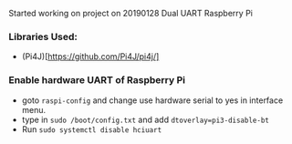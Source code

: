 Started working on project on 20190128 Dual UART Raspberry Pi 

### Libraries Used:

* (Pi4J)[https://github.com/Pi4J/pi4j/]

### Enable hardware UART of Raspberry Pi
* goto `raspi-config` and change use hardware serial to yes in interface menu.
* type in `sudo /boot/config.txt` and add `dtoverlay=pi3-disable-bt`
* Run `sudo systemctl disable hciuart`